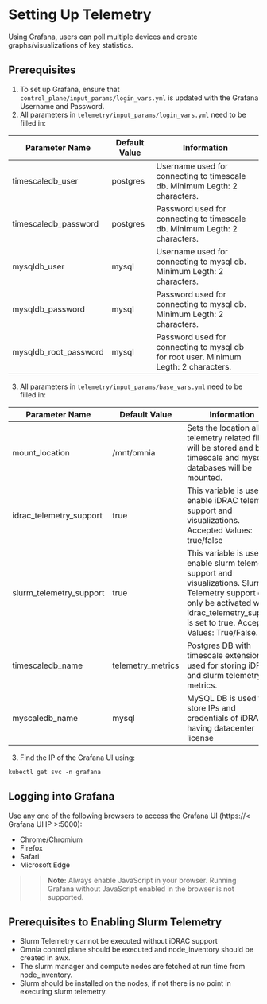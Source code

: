 # Setting Up Telemetry

Using Grafana, users can poll multiple devices and create graphs/visualizations of key statistics.

## Prerequisites

1. To set up Grafana, ensure that `control_plane/input_params/login_vars.yml` is updated with the Grafana Username and Password.
2. All parameters in `telemetry/input_params/login_vars.yml` need to be filled in:

| Parameter Name        | Default Value | Information |
|-----------------------|---------------|-------------|
| timescaledb_user      | postgres      |  Username used for connecting to timescale db. Minimum Legth: 2 characters.          |
| timescaledb_password  | postgres      |  Password used for connecting to timescale db. Minimum Legth: 2 characters.           |
| mysqldb_user          | mysql         |  Username used for connecting to mysql db. Minimum Legth: 2 characters.         |
| mysqldb_password      | mysql         |  Password used for connecting to mysql db. Minimum Legth: 2 characters.            |
| mysqldb_root_password | mysql         |  Password used for connecting to mysql db for root user. Minimum Legth: 2 characters.         |

3. All parameters in `telemetry/input_params/base_vars.yml` need to be filled in:

| Parameter Name          | Default Value     | Information |
|-------------------------|-------------------|-------------|
| mount_location          | /mnt/omnia        | Sets the location all telemetry related files will be stored and both timescale and mysql databases will be mounted.            |
| idrac_telemetry_support | true              | This variable is used to enable iDRAC telemetry support and visualizations. Accepted Values: true/false            |
| slurm_telemetry_support | true              | This variable is used to enable slurm telemetry support and visualizations. Slurm Telemetry support can only be activated when idrac_telemetry_support is set to true. Accepted Values: True/False.        |
| timescaledb_name        | telemetry_metrics | Postgres DB with timescale extension is used for storing iDRAC and slurm telemetry metrics.            |
| myscaledb_name          | mysql             | MySQL DB is used to store IPs and credentials of iDRACs having datacenter license           |

3. Find the IP of the Grafana UI using:
 
`kubectl get svc -n grafana`

## Logging into Grafana

Use any one of the following browsers to access the Grafana UI (https://< Grafana UI IP >:5000):
* Chrome/Chromium
* Firefox
* Safari
* Microsoft Edge

>> __Note:__ Always enable JavaScript in your browser. Running Grafana without JavaScript enabled in the browser is not supported.

## Prerequisites to Enabling Slurm Telemetry

* Slurm Telemetry cannot be executed without iDRAC support
* Omnia control plane should be executed and node_inventory should be created in awx.
* The slurm manager and compute nodes are fetched at run time from node_inventory.
* Slurm should be installed on the nodes, if not there is no point in executing slurm telemetry.




